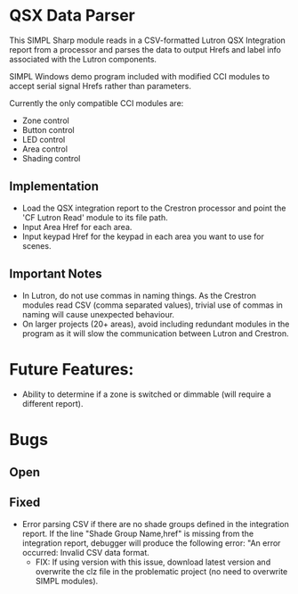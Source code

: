 # QSX Data Parser
 
This SIMPL Sharp module reads in a CSV-formatted Lutron QSX Integration report from a processor and parses the data to output Hrefs and label info associated with the Lutron components. 

SIMPL Windows demo program included with modified CCI modules to accept serial signal Hrefs rather than parameters.

Currently the only compatible CCI modules are:
- Zone control
- Button control
- LED control
- Area control
- Shading control

## Implementation
- Load the QSX integration report to the Crestron processor and point the 'CF Lutron Read' module to its file path.
- Input Area Href for each area.
- Input keypad Href for the keypad in each area you want to use for scenes.

## Important Notes
- In Lutron, do not use commas in naming things. As the Crestron modules read CSV (comma separated values), trivial use of commas in naming will cause unexpected behaviour.
- On larger projects (20+ areas), avoid including redundant modules in the program as it will slow the communication between Lutron and Crestron.

# Future Features:
- Ability to determine if a zone is switched or dimmable (will require a different report).

# Bugs
## Open

## Fixed
- Error parsing CSV if there are no shade groups defined in the integration report. If the line "Shade Group Name,href" is missing from the integration report, debugger will produce the following error: "An error occurred: Invalid CSV data format.
  - FIX: If using version with this issue, download latest version and overwrite the clz file in the problematic project (no need to overwrite SIMPL modules).
